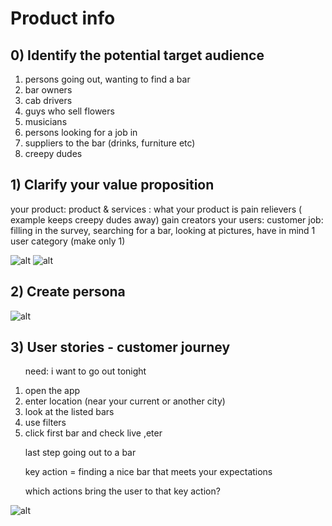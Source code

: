 <h1> Product info </h1>
  <h2>  0) Identify the potential target audience </h2>
   <ol>
        <li> persons going out, wanting to find a bar </li>
        <li>  bar owners </li>
        <li> cab drivers </li>
        <li>  guys who sell flowers </li>
        <li>musicians</li> 
        <li>persons looking for a job in</li> 
        <li>suppliers to the bar (drinks, furniture etc) </li>
        <li>creepy dudes </li>
   </ol>
    
  <h2>  1) Clarify your value proposition </h2>
    your product:
    product & services : what your product is
    pain relievers ( example keeps creepy dudes away) 
    gain creators 
    your users:
    customer job: filling in the survey, searching for a bar, looking at pictures, 
    have in mind 1 user category (make only 1)

![alt](https://github.com/KaatWillems/Set-The-Bar/blob/master/Value-propo-product.png) 
![alt](https://github.com/KaatWillems/Set-The-Bar/blob/master/Value-propo-user.png)

    
  <h2> 2) Create persona </h2>

  ![alt](https://github.com/KaatWillems/Set-The-Bar/blob/master/Persona-marie.png)
    
        
  <h2> 3) User stories - customer journey </h2>
      <ol>
  <p> need: i want to go out tonight</p>
        <li> open the app</li>
        <li>  enter location (near your current or another city) </li>
        <li>look at the listed bars</li> 
        <li> use filters </li>
        <li>click first bar and check live ,eter </li>
   <p>last step going out to a bar </p>
        <p>key action = finding a nice bar that meets your expectations </p>
        <p>which actions bring the user to that key action? </p>
        
   </ol>

   ![alt](https://github.com/KaatWillems/Set-The-Bar/blob/master/user-story.png)
